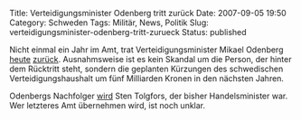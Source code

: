 Title: Verteidigungsminister Odenberg tritt zurück
Date: 2007-09-05 19:50
Category: Schweden
Tags: Militär, News, Politik
Slug: verteidigungsminister-odenberg-tritt-zurueck
Status: published

Nicht einmal ein Jahr im Amt, trat Verteidigungsminister Mikael Odenberg
[heute](http://www.dn.se/DNet/jsp/polopoly.jsp?d=1042&a=689129)
[zurück](http://www.dn.se/DNet/jsp/polopoly.jsp?d=1042&a=689129).
Ausnahmsweise ist es kein Skandal um die Person, der hinter dem
Rücktritt steht, sondern die geplanten Kürzungen des schwedischen
Verteidigungshaushalt um fünf Milliarden Kronen in den nächsten Jahren.

Odenbergs Nachfolger
[wird](http://www.svd.se/dynamiskt/inrikes/did_17018966.asp) Sten
Tolgfors, der bisher Handelsminister war. Wer letzteres Amt übernehmen
wird, ist noch unklar.

